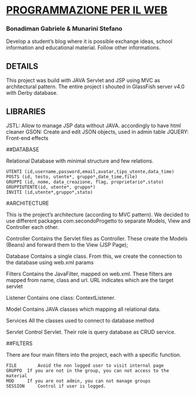 # [PROGRAMMAZIONE PER IL WEB](http://georgeosddev.github.com/markdown-edit)
### Bonadiman Gabriele & Munarini Stefano


Develop a student’s blog where it is possible exchange ideas, school information and educational material. Follow other informations.


## DETAILS

This project was build with JAVA Servlet and JSP using MVC as architectural pattern. The entire project i shouted in GlassFish server v4.0 with Derby database.

## LIBRARIES

JSTL: Allow to manage JSP data without JAVA. accordingly to have html cleaner
GSON: Create and edit JSON objects, used in admin table
JQUERY: Front-end effects 


##DATABASE

Relational Database with minimal structure and few relations.

	UTENTI (id,username,password,email,avatar,tipo_utente,data_time)
	POSTS (id, testo, utente*, gruppo*,date_time,file)
	GRUPPI (id, nome, data_creazione, flag, proprietario*,stato)
	GRUPPIUTENTE(id, utente*, gruppo*)
	INVITI (id,utente*,gruppo*,stato)
	

#ARCHITECTURE

This is the project’s architecture (according to MVC pattern). We decided to use different packages com.secondoProgetto to separate Models, View and Controller each other.

Controller 
		Contains the Servlet files as Controller. These create the Models (Beans) and forward them to the View (JSP Page);

Database
		Contains a single class. From this, we create the connection to the database using  web.xml params

Filters
		Contains  the JavaFilter, mapped on web.xml. These filters are mapped from name, class and url. URL indicates which are the target servlet
		
Listener 
		Contains one class: ContextListener.

Model 
		Contains JAVA classes which mapping all relational data.

Services 
		All the classes used to connect to database method

Servlet 
		Control Servlet. Their role is query database as CRUD service.





##FILTERS

There are four main filters into the project, each with a specific function.

	FILE 		Avoid the non logged user to visit internal page
	GRUPPO	If you are not in the group, you can not access to the material
	MOD	 	If you are not admin, you can not manage groups
	SESSION 	Control if user is logged.
